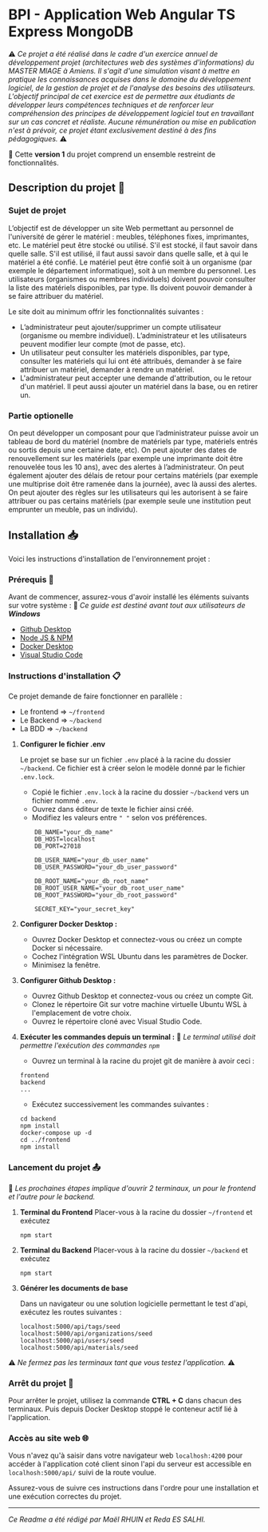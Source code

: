 # BPI - Application Web Angular TS Express MongoDB

⚠️ _Ce projet a été réalisé dans le cadre d'un exercice annuel de développement projet (architectures web des systèmes d'informations) du MASTER MIAGE à Amiens. Il s'agit d'une simulation visant à mettre en pratique les connaissances acquises dans le domaine du développement logiciel, de la gestion de projet et de l'analyse des besoins des utilisateurs. L'objectif principal de cet exercice est de permettre aux étudiants de développer leurs compétences techniques et de renforcer leur compréhension des principes de développement logiciel tout en travaillant sur un cas concret et réaliste. Aucune rémunération ou mise en publication n'est à prévoir, ce projet étant exclusivement destiné à des fins pédagogiques._ ⚠️

🚧 Cette **version 1** du projet comprend un ensemble restreint de fonctionnalités.

## Description du projet 📁

### Sujet de projet

L’objectif est de développer un site Web permettant au personnel de l'université de gérer le matériel : meubles, téléphones fixes, imprimantes, etc. Le matériel peut être stocké ou utilisé. S'il est stocké, il faut savoir dans quelle salle. S'il est utilisé, il faut aussi savoir dans quelle salle, et à qui le matériel a été confié. Le matériel peut être confié soit à un organisme (par exemple le département informatique), soit à un membre du personnel. Les utilisateurs (organismes ou membres individuels) doivent pouvoir consulter la liste des matériels disponibles, par type. Ils doivent pouvoir demander à se faire attribuer du matériel.

Le site doit au minimum offrir les fonctionnalités suivantes :

-   L’administrateur peut ajouter/supprimer un compte utilisateur (organisme ou membre individuel). L’administrateur et les utilisateurs peuvent modifier leur compte (mot de passe, etc).
-   Un utilisateur peut consulter les matériels disponibles, par type, consulter les matériels qui lui ont été attribués, demander à se faire attribuer un matériel, demander à rendre un matériel.
-   L'administrateur peut accepter une demande d'attribution, ou le retour d'un matériel. Il peut aussi ajouter un matériel dans la base, ou en retirer un.

### Partie optionelle

On peut développer un composant pour que l’administrateur puisse avoir un tableau de bord du matériel (nombre de matériels par type, matériels entrés ou sortis depuis une certaine date, etc). On peut ajouter des dates de renouvellement sur les matériels (par exemple une imprimante doit être renouvelée tous les 10 ans), avec des alertes à l’administrateur. On peut également ajouter des délais de retour pour certains matériels (par exemple une multiprise doit être ramenée dans la journée), avec là aussi des alertes. On peut ajouter des règles sur les utilisateurs qui les autorisent à se faire attribuer ou pas certains matériels (par exemple seule une institution peut emprunter un meuble, pas un individu).

## Installation 📥

Voici les instructions d'installation de l'environnement projet :

### Prérequis 🚨

Avant de commencer, assurez-vous d'avoir installé les éléments suivants sur votre système :
🚧 _Ce guide est destiné avant tout aux utilisateurs de **Windows**_

-   [Github Desktop](https://central.github.com/deployments/desktop/desktop/latest/win32)
-   [Node JS & NPM](https://phoenixnap.com/kb/install-node-js-npm-on-windows)
-   [Docker Desktop](https://desktop.docker.com/win/main/amd64/Docker%20Desktop%20Installer.exe?utm_source=docker&utm_medium=webreferral&utm_campaign=dd-smartbutton&utm_location=module)
-   [Visual Studio Code](https://code.visualstudio.com/download)

### Instructions d'installation 📋

Ce projet demande de faire fonctionner en parallèle :
-   Le frontend => `~/frontend`
-   Le Backend => `~/backend`
-   La BDD => `~/backend`

1. **Configurer le fichier .env**

    Le projet se base sur un fichier `.env` placé à la racine du dossier `~/backend`. Ce fichier est à créer selon le modèle donné par le fichier `.env.lock`.

    - Copié le fichier `.env.lock` à la racine du dossier `~/backend` vers un fichier nommé `.env`.
    - Ouvrez dans éditeur de texte le fichier ainsi créé.
    - Modifiez les valeurs entre `" "` selon vos préférences.

    ```
        DB_NAME="your_db_name"
        DB_HOST=localhost
        DB_PORT=27018

        DB_USER_NAME="your_db_user_name"
        DB_USER_PASSWORD="your_db_user_password"

        DB_ROOT_NAME="your_db_root_name"
        DB_ROOT_USER_NAME="your_db_root_user_name"
        DB_ROOT_PASSWORD="your_db_root_password"

        SECRET_KEY="your_secret_key"
    ```

2. **Configurer Docker Desktop :**

    - Ouvrez Docker Desktop et connectez-vous ou créez un compte Docker si nécessaire.
    - Cochez l'intégration WSL Ubuntu dans les paramètres de Docker.
    - Minimisez la fenêtre.

3. **Configurer Github Desktop :**

    - Ouvrez Github Desktop et connectez-vous ou créez un compte Git.
    - Clonez le répertoire Git sur votre machine virtuelle Ubuntu WSL à l'emplacement de votre choix.
    - Ouvrez le répertoire cloné avec Visual Studio Code.

4. **Exécuter les commandes depuis un terminal :**
    🚧 _Le terminal utilisé doit permettre l'exécution des commandes `npm`_
    - Ouvrez un terminal à la racine du projet git de manière à avoir ceci :
    ```
    frontend
    backend
    ...
    ```
    - Exécutez successivement les commandes suivantes : 
    ```
    cd backend
    npm install
    docker-compose up -d
    cd ../frontend
    npm install
    ```

### Lancement du projet 📤

🚧 _Les prochaines étapes implique d'ouvrir 2 terminaux, un pour le frontend et l'autre pour le backend._

1. **Terminal du Frontend**
    Placer-vous à la racine du dossier `~/frontend` et exécutez
    ```
    npm start
    ```
2. **Terminal du Backend**
    Placer-vous à la racine du dossier `~/backend` et exécutez
    ```
    npm start
    ```
3. **Générer les documents de base**

    Dans un navigateur ou une solution logicielle permettant le test d'api, exécutez les routes suivantes :
    ```
    localhost:5000/api/tags/seed
    localhost:5000/api/organizations/seed
    localhost:5000/api/users/seed
    localhost:5000/api/materials/seed
    ```

⚠️ _Ne fermez pas les terminaux tant que vous testez l'application._ ⚠️

### Arrêt du projet 🚫

Pour arrêter le projet, utilisez la commande **CTRL + C** dans chacun des terminaux. Puis depuis Docker Desktop stoppé le conteneur actif lié à l'application.


### Accès au site web 🌐

Vous n'avez qu'à saisir dans votre navigateur web `localhosh:4200` pour accéder à l'application coté client sinon l'api du serveur est accessible en `localhosh:5000/api/` suivi de la route voulue.

Assurez-vous de suivre ces instructions dans l'ordre pour une installation et une exécution correctes du projet.

---

_Ce Readme a été rédigé par Maël RHUIN et Reda ES SALHI._
